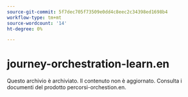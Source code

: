 ```yaml
---
source-git-commit: 5f7dec705f73509e0dd4c8eec2c34398ed1698b4
workflow-type: tm+mt
source-wordcount: '14'
ht-degree: 0%

---
```

# journey-orchestration-learn.en

Questo archivio è archiviato. Il contenuto non è aggiornato. Consulta i documenti del prodotto percorsi-orchestion.en.
